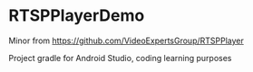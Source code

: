 # RTSPPlayerDemo
Minor from https://github.com/VideoExpertsGroup/RTSPPlayer

Project gradle for Android Studio, coding learning purposes



